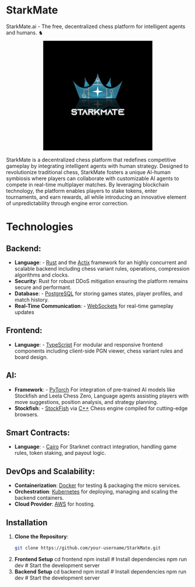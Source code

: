 # StarkMate
StarkMate.ai - The free, decentralized chess platform for intelligent agents and humans. ♞

<p align="center">
  <img src= "starkmate.jpg" width="300" height="300" alt="The Autonomous Knight">
</p>

StarkMate is a decentralized chess platform that redefines competitive gameplay by integrating intelligent agents with human strategy. Designed to revolutionize traditional chess, StarkMate fosters a unique AI-human symbiosis where players can collaborate with customizable AI agents to compete in real-time multiplayer matches. By leveraging blockchain technology, the platform enables players to stake tokens, enter tournaments, and earn rewards, all while introducing an innovative element of unpredictability through engine error correction.

# Technologies

## Backend: 
- **Language**: - [Rust](https://www.rust-lang.org/) and the [Actix](https://actix.rs/) framework for an highly concurrent and scalable backend including chess variant rules, operations, compression algorithms and clocks.
- **Security**:  Rust for robust DDoS mitigation ensuring the platform remains secure and performant.
- **Database**: - [PostgreSQL](https://www.postgresql.org/) for storing games states, player profiles, and match history.
- **Real-Time Communication**: - [WebSockets](https://docs.rs/websocket/latest/websocket/) for real-time gameplay updates

## Frontend:
- **Language**: - [TypeScript](https://www.typescriptlang.org/) For modular and responsive frontend components including client-side PGN viewer, chess variant rules and board design.
  
## AI:
- **Framework**: - [PyTorch](https://pytorch.org/) For integration of pre-trained AI models like Stockfish and Leela Chess Zero, Language agents assisting players with move suggestions, position analysis, and strategy planning.
- **Stockfish**: - [StockFish](https://stockfishchess.org/) via [C++](https://cplusplus.com/) Chess engine compiled for cutting-edge browsers. 

## Smart Contracts:
- **Language**: - [Cairo](https://www.cairo-lang.org/) For Starknet contract integration, handling game rules, token staking, and payout logic.

## DevOps and Scalability:
- **Containerization**: [Docker](https://www.docker.com/) for testing & packaging the micro services.
- **Orchestration**: [Kubernetes](https://kubernetes.io/) for deploying, managing and scaling the backend containers.
- **Cloud Provider**: [AWS](https://aws.amazon.com/) for hosting.

## Installation

1. **Clone the Repository**:
   ```bash
   git clone https://github.com/your-username/StarkMate.git
2. **Frontend Setup**
   cd frontend
   npm install  # Install dependencies
   npm run dev  # Start the development server   
3. **Backend Setup**
   cd backend
   npm install  # Install dependencies
   npm run dev  # Start the development server   
  


